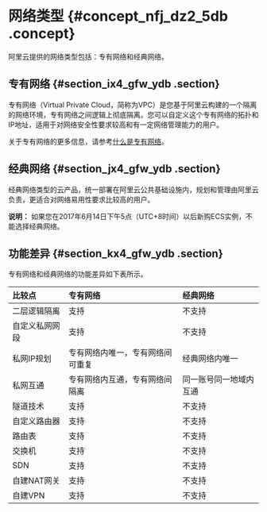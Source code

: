 # 网络类型 {#concept_nfj_dz2_5db .concept}

阿里云提供的网络类型包括：专有网络和经典网络。

## 专有网络 {#section_ix4_gfw_ydb .section}

专有网络（Virtual Private Cloud，简称为VPC）是您基于阿里云构建的一个隔离的网络环境，专有网络之间逻辑上彻底隔离。您可以自定义这个专有网络的拓扑和IP地址，适用于对网络安全性要求较高和有一定网络管理能力的用户。

关于专有网络的更多信息，请参考[什么是专有网络](../../../../../intl.zh-CN/产品简介/什么是专有网络.md#)。

## 经典网络 {#section_jx4_gfw_ydb .section}

经典网络类型的云产品，统一部署在阿里云公共基础设施内，规划和管理由阿里云负责，更适合对网络易用性要求比较高的用户。

**说明：** 如果您在2017年6月14日下午5点（UTC+8时间）以后新购ECS实例，不能选择经典网络。

## 功能差异 {#section_kx4_gfw_ydb .section}

专有网络和经典网络的功能差异如下表所示。

|比较点|专有网络|经典网络|
|:--|:---|:---|
|二层逻辑隔离|支持|不支持|
|自定义私网网段|支持|不支持|
|私网IP规划|专有网络内唯一，专有网络间可重复|经典网络内唯一|
|私网互通|专有网络内互通，专有网络间隔离|同一账号同一地域内互通|
|隧道技术|支持|不支持|
|自定义路由器|支持|不支持|
|路由表|支持|不支持|
|交换机|支持|不支持|
|SDN|支持|不支持|
|自建NAT网关|支持|不支持|
|自建VPN|支持|不支持|

